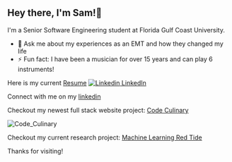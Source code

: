 ## Hey there, I'm Sam!👋

I'm a Senior Software Engineering student at Florida Gulf Coast University.

- 💬 Ask me about my experiences as an EMT and how they changed my life
- ⚡ Fun fact: I have been a musician for over 15 years and can play 6 instruments!

Here is my current [Resume](https://github.com/smwalsh7502/smwalsh7502/blob/main/Sam_Walsh_Engineer_Resume.pdf)
[![Linkedin](https://i.stack.imgur.com/gVE0j.png) LinkedIn](https://www.linkedin.com/)
&nbsp;

Connect with me on my [linkedin](https://www.linkedin.com/in/sam-mwalsh/)

Checkout my newest full stack website project: [Code Culinary](https://github.com/smwalsh7502/Recipe-Database-Website)

![Code_Culinary](https://github.com/smwalsh7502/smwalsh7502/assets/90478060/64ca0adc-f76e-41ed-a2c5-42c3576040b7)

Checkout my current research project: [Machine Learning Red Tide](https://github.com/smwalsh7502/ML_RedTide)

Thanks for visiting!
